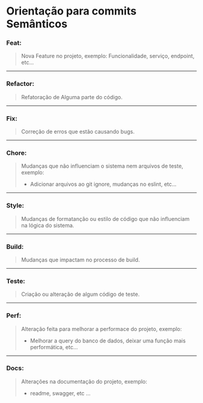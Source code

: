 # Orientação para commits Semânticos

### Feat:
> Nova Feature no projeto, exemplo: Funcionalidade, serviço, endpoint, etc...

------------------------------------------

### Refactor:
> Refatoração de Alguma parte do código.

------------------------------------------

### Fix:
> Correção de erros que estão causando bugs.

------------------------------------------

### Chore:
> Mudanças que não influenciam o sistema nem arquivos de teste, exemplo: 
> - Adicionar arquivos ao git ignore, mudanças no eslint, etc...

------------------------------------------

### Style:
> Mudanças de formatanção ou estilo de código que não influenciam na lógica do sistema.

------------------------------------------

### Build: 
> Mudanças que impactam no processo de build.

------------------------------------------

### Teste:
> Criação ou alteração de algum código de teste.

------------------------------------------

### Perf:
> Alteração feita para melhorar a performace do projeto, exemplo:
> - Melhorar a query do banco de dados, deixar uma função mais performática, etc...

------------------------------------------

### Docs: 
> Alterações na documentação do projeto, exemplo:
> - readme, swagger, etc ...

